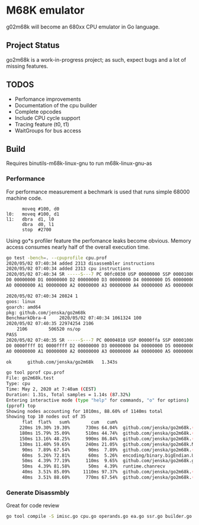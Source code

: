 # M68K emulator

g02m68k will become an 680xx CPU emulator in Go language. 

## Project Status
go2m68k is a work-in-progress project; as such, expect bugs and a lot of missing features. 

## TODOS
- Perfomance improvements
- Documentation of the cpu builder
- Complete opcodes
- Include CPU cycle support
- Tracing feature (t0, t1)
- WaitGroups for bus access

## Build

Requires binutils-m68k-linux-gnu to run m68k-linux-gnu-as

### Performance

For performance measurement a bechmark is used that runs simple 68000 machine code.

```m68k
      moveq #100, d0
l0:   moveq #100, d1
l1:   dbra  d1, l0
      dbra  d0, l1
      stop  #2700
```

Using go*s profiler feature the perfomance leaks become obvious. 
Memory access consumes nearly half of the overall execution time.

```bash
go test -bench=. --cpuprofile cpu.prof
2020/05/02 07:40:34 added 2313 disassembler instructions
2020/05/02 07:40:34 added 2313 cpu instructions
2020/05/02 07:40:34 SR -----S---7 PC 00fc0030 USP 00000000 SSP 00001000
D0 00000000 D1 00000000 D2 00000000 D3 00000000 D4 00000000 D5 00000000 D6 00000000 D7 00000000 
A0 00000000 A1 00000000 A2 00000000 A3 00000000 A4 00000000 A5 00000000 A6 00000000 A7 00001000 

2020/05/02 07:40:34 20824 1
goos: linux
goarch: amd64
pkg: github.com/jenska/go2m68k
BenchmarkDbra-4   	2020/05/02 07:40:34 1061324 100
2020/05/02 07:40:35 22974254 2106
    2106	    506520 ns/op
PASS
2020/05/02 07:40:35 SR -----S---7 PC 00004010 USP 00000ffa SSP 00001000
D0 0000ffff D1 0000ffff D2 00000000 D3 00000000 D4 00000000 D5 00000000 D6 00000000 D7 00000000 
A0 00000000 A1 00000000 A2 00000000 A3 00000000 A4 00000000 A5 00000000 A6 00000000 A7 00001000 

ok  	github.com/jenska/go2m68k	1.343s

go tool pprof cpu.prof
File: go2m68k.test
Type: cpu
Time: May 2, 2020 at 7:40am (CEST)
Duration: 1.31s, Total samples = 1.14s (87.32%)
Entering interactive mode (type "help" for commands, "o" for options)
(pprof) top
Showing nodes accounting for 1010ms, 88.60% of 1140ms total
Showing top 10 nodes out of 35
      flat  flat%   sum%        cum   cum%
     220ms 19.30% 19.30%      730ms 64.04%  github.com/jenska/go2m68k.(*M68K).SetISA68000.func1
     180ms 15.79% 35.09%      510ms 44.74%  github.com/jenska/go2m68k.(*addressAreaQueue).read
     150ms 13.16% 48.25%      990ms 86.84%  github.com/jenska/go2m68k.(*M68K).step
     130ms 11.40% 59.65%      240ms 21.05%  github.com/jenska/go2m68k.NewBaseArea.func1
      90ms  7.89% 67.54%       90ms  7.89%  github.com/jenska/go2m68k.(*addressAreaQueue).findArea
      60ms  5.26% 72.81%       60ms  5.26%  encoding/binary.bigEndian.Uint16 (inline)
      50ms  4.39% 77.19%      110ms  9.65%  github.com/jenska/go2m68k.glob..func4
      50ms  4.39% 81.58%       50ms  4.39%  runtime.chanrecv
      40ms  3.51% 85.09%     1110ms 97.37%  github.com/jenska/go2m68k.(*M68K).Run
      40ms  3.51% 88.60%      770ms 67.54%  github.com/jenska/go2m68k.(*M68K).popPC (inline)
```

### Generate Disassmbly

Great for code review
```bash
go tool compile -S imisc.go cpu.go operands.go ea.go ssr.go builder.go bus.go  > cpu.asm
```

